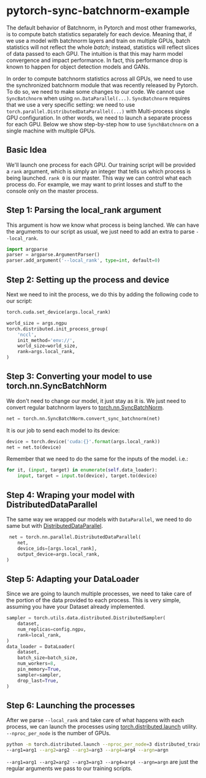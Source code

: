 # pytorch-sync-batchnorm-example

The default behavior of Batchnorm, in Pytorch and most other frameworks, is to compute batch statistics separately for each device. Meaning that, if we use a model with batchnorm layers and train on multiple GPUs, batch statistics will not reflect the whole *batch*; instead, statistics will reflect slices of data passed to each GPU. The intuition is that this may harm model convergence and impact performance. In fact, this performance drop is known to happen for object detection models and GANs.

In order to compute batchnorm statistics across all GPUs, we need to use the synchronized batchnorm module that was recently released by Pytorch. To do so, we need to make some changes to our code. We cannot use `SyncBatchnorm` when using `nn.DataParallel(...)`. `SyncBatchnorm` requires that we use a very specific setting: we need to use `torch.parallel.DistributedDataParallel(...)` with Multi-process single GPU configuration. In other words, we need to launch a separate process for each GPU. Below we show step-by-step how to use `SynchBatchnorm` on a single machine with multiple GPUs.

## Basic Idea

We'll launch one process for each GPU. Our training script will be provided a `rank` argument, which is simply an integer that tells us which process is being launched. `rank 0` is our master. This way we can control what each process do. For example, we may want to print losses and stuff to the console only on the master process.

## Step 1: Parsing the local_rank argument

This argument is how we know what process is being lanched. We can have the arguments to our script as usual, we just need to add an extra to parse `--local_rank`.

```python
import argparse
parser = argparse.ArgumentParser()
parser.add_argument('--local_rank', type=int, default=0)
```


## Step 2: Setting up the process and device

Next we need to init the process, we do this by adding the following code to our script:

```python
torch.cuda.set_device(args.local_rank)

world_size = args.ngpu
torch.distributed.init_process_group(
    'nccl',
    init_method='env://',
    world_size=world_size,
    rank=args.local_rank,
)
```



## Step 3: Converting your model to use torch.nn.SyncBatchNorm

We don't need to change our model, it just stay as it is. We just need to convert regular batchnorm layers to [torch.nn.SyncBatchNorm](https://pytorch.org/docs/master/nn.html#torch.nn.SyncBatchNorm).

```python
net = torch.nn.SyncBatchNorm.convert_sync_batchnorm(net)
```

It is our job to send each model to its device:

```python
device = torch.device('cuda:{}'.format(args.local_rank))
net = net.to(device)
```

Remember that we need to do the same for the inputs of the model. i.e.:

```python
for it, (input, target) in enumerate(self.data_loader):
    input, target = input.to(device), target.to(device)
```

## Step 4: Wraping your model with DistributedDataParallel

The same way we wrapped our models with `DataParallel`, we need to do same but with [DistributedDataParallel](https://pytorch.org/docs/master/nn.html#distributeddataparallel).

```python
 net = torch.nn.parallel.DistributedDataParallel(
    net,
    device_ids=[args.local_rank],
    output_device=args.local_rank,
)
```

## Step 5: Adapting your DataLoader

Since we are going to launch multiple processes, we need to take care of the portion of the data provided to each process. This is very simple, assuming you have your Dataset already implemented.

```python
sampler = torch.utils.data.distributed.DistributedSampler(
    dataset,
    num_replicas=config.ngpu,
    rank=local_rank,
)
data_loader = DataLoader(
    dataset,
    batch_size=batch_size,
    num_workers=8,
    pin_memory=True,
    sampler=sampler,
    drop_last=True,
)
```

## Step 6: Launching the processes

After we parse `--local_rank` and take care of what happens with each process, we can launch the processes using [torch.distributed.launch](https://pytorch.org/docs/master/distributed.html#launch-utility) utility. `--nproc_per_node` is the number of GPUs.

```bash
python -m torch.distributed.launch --nproc_per_node=3 distributed_train.py \
--arg1=arg1 --arg2=arg2 --arg3=arg3 --arg4=arg4 --argn=argn
```

`--arg1=arg1 --arg2=arg2 --arg3=arg3 --arg4=arg4 --argn=argn` are just the regular arguments we pass to our training scripts.
